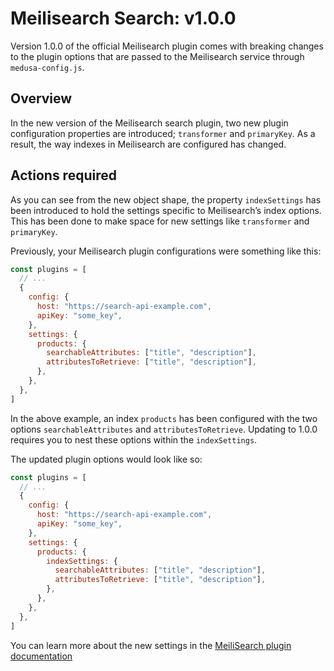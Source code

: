 # Meilisearch Search: v1.0.0

Version 1.0.0 of the official Meilisearch plugin comes with breaking changes to the plugin options that are passed to the Meilisearch service through `medusa-config.js`.

## Overview

In the new version of the Meilisearch search plugin, two new plugin configuration properties are introduced; `transformer` and `primaryKey`.  As a result, the way indexes in Meilisearch are configured has changed. 

## Actions required

As you can see from the new object shape, the property `indexSettings` has been introduced to hold the settings specific to Meilisearch’s index options. This has been done to make space for new settings like `transformer` and `primaryKey`. 

Previously, your Meilisearch plugin configurations were something like this:

```js title=medusa-config.js
const plugins = [
  // ...
  {
    config: {
      host: "https://search-api-example.com",
      apiKey: "some_key",
    },
    settings: {
      products: {
        searchableAttributes: ["title", "description"],
        attributesToRetrieve: ["title", "description"],
      },
    },
  },
]
```

In the above example, an index `products` has been configured with the two options `searchableAttributes` and `attributesToRetrieve`. Updating to 1.0.0 requires you to nest these options within the `indexSettings`. 

The updated plugin options would look like so:

```js
const plugins = [
  // ...
  {
    config: {
      host: "https://search-api-example.com",
      apiKey: "some_key",
    },
    settings: {
      products: {
        indexSettings: {
          searchableAttributes: ["title", "description"],
          attributesToRetrieve: ["title", "description"],	
        },
      },
    },
  },
]
```

You can learn more about the new settings in the [MeiliSearch plugin documentation](../../../plugins/search/meilisearch.md)